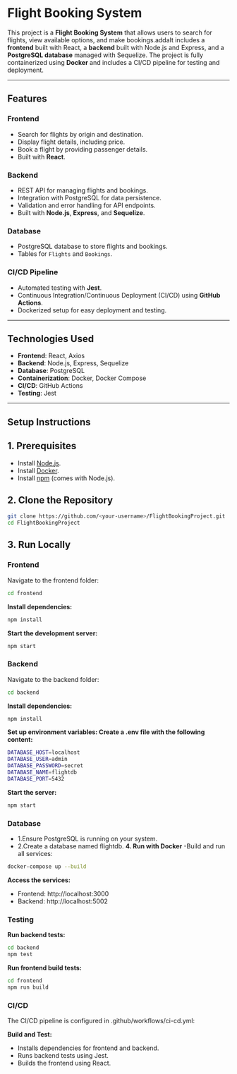 # Flight Booking System

This project is a **Flight Booking System** that allows users to search for flights, view available options, and make bookings.addaIt includes a **frontend** built with React, a **backend** built with Node.js and Express, and a **PostgreSQL database** managed with Sequelize. The project is fully containerized using **Docker** and includes a CI/CD pipeline for testing and deployment.

---

## **Features**
### **Frontend**
- Search for flights by origin and destination.
- Display flight details, including price.
- Book a flight by providing passenger details.
- Built with **React**.

### **Backend**
- REST API for managing flights and bookings.
- Integration with PostgreSQL for data persistence.
- Validation and error handling for API endpoints.
- Built with **Node.js**, **Express**, and **Sequelize**.

### **Database**
- PostgreSQL database to store flights and bookings.
- Tables for `Flights` and `Bookings`.

### **CI/CD Pipeline**
- Automated testing with **Jest**.
- Continuous Integration/Continuous Deployment (CI/CD) using **GitHub Actions**.
- Dockerized setup for easy deployment and testing.

---

## **Technologies Used**
- **Frontend**: React, Axios
- **Backend**: Node.js, Express, Sequelize
- **Database**: PostgreSQL
- **Containerization**: Docker, Docker Compose
- **CI/CD**: GitHub Actions
- **Testing**: Jest

---

## **Setup Instructions**

## **1. Prerequisites**
- Install [Node.js](https://nodejs.org/).
- Install [Docker](https://www.docker.com/).
- Install [npm](https://www.npmjs.com/) (comes with Node.js).

## **2. Clone the Repository**
```bash
git clone https://github.com/<your-username>/FlightBookingProject.git
cd FlightBookingProject
```
## **3. Run Locally**
### **Frontend**
Navigate to the frontend folder:
```bash
cd frontend
```
**Install dependencies:**
```bash
npm install
```
**Start the development server:**
```bash
npm start
```
### **Backend**
Navigate to the backend folder:
```bash
cd backend
```
**Install dependencies:**
```bash
npm install
```
**Set up environment variables: Create a .env file with the following content:**
```bash
DATABASE_HOST=localhost
DATABASE_USER=admin
DATABASE_PASSWORD=secret
DATABASE_NAME=flightdb
DATABASE_PORT=5432
```
**Start the server:**
```bash
npm start
```
### **Database**
- 1.Ensure PostgreSQL is running on your system.
- 2.Create a database named flightdb.
**4. Run with Docker**
-Build and run all services:
```bash
docker-compose up --build
```
**Access the services:**
- Frontend: http://localhost:3000
- Backend: http://localhost:5002
### **Testing**
**Run backend tests:**
```bash
cd backend
npm test
```
**Run frontend build tests:**
```bash
cd frontend
npm run build
```
### **CI/CD**
The CI/CD pipeline is configured in .github/workflows/ci-cd.yml:

**Build and Test:**
- Installs dependencies for frontend and backend.
- Runs backend tests using Jest.
- Builds the frontend using React.
